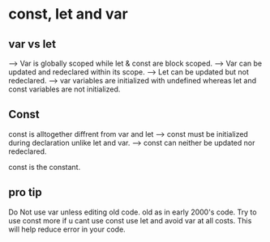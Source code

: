 
# const, let and var

## var vs let

--> Var is globally scoped while let & const are block scoped.
--> Var can be updated and redeclared within its scope.
--> Let can be updated but not redeclared.
--> var variables are initialized with undefined whereas let and const variables are not initialized.

## Const

const is alltogether diffrent from var and let 
--> const must be initialized during declaration unlike let and var.
--> const can neither be updated nor redeclared.

const is the constant.

## pro tip

Do Not use var unless editing old code. old as in early 2000's code.
Try to use const more if u cant use const use let and avoid var at all costs. 
This will help reduce error in your code.